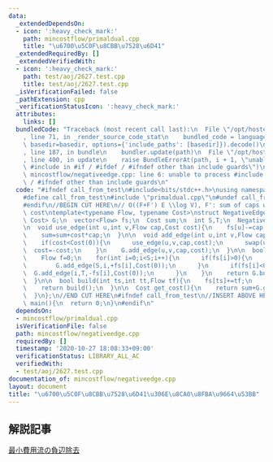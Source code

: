 ```yaml
---
data:
  _extendedDependsOn:
  - icon: ':heavy_check_mark:'
    path: mincostflow/primaldual.cpp
    title: "\u6700\u5C0F\u8CBB\u7528\u6D41"
  _extendedRequiredBy: []
  _extendedVerifiedWith:
  - icon: ':heavy_check_mark:'
    path: test/aoj/2627.test.cpp
    title: test/aoj/2627.test.cpp
  _isVerificationFailed: false
  _pathExtension: cpp
  _verificationStatusIcon: ':heavy_check_mark:'
  attributes:
    links: []
  bundledCode: "Traceback (most recent call last):\n  File \"/opt/hostedtoolcache/Python/3.9.6/x64/lib/python3.9/site-packages/onlinejudge_verify/documentation/build.py\"\
    , line 71, in _render_source_code_stat\n    bundled_code = language.bundle(stat.path,\
    \ basedir=basedir, options={'include_paths': [basedir]}).decode()\n  File \"/opt/hostedtoolcache/Python/3.9.6/x64/lib/python3.9/site-packages/onlinejudge_verify/languages/cplusplus.py\"\
    , line 187, in bundle\n    bundler.update(path)\n  File \"/opt/hostedtoolcache/Python/3.9.6/x64/lib/python3.9/site-packages/onlinejudge_verify/languages/cplusplus_bundle.py\"\
    , line 400, in update\n    raise BundleErrorAt(path, i + 1, \"unable to process\
    \ #include in #if / #ifdef / #ifndef other than include guards\")\nonlinejudge_verify.languages.cplusplus_bundle.BundleErrorAt:\
    \ mincostflow/negativeedge.cpp: line 6: unable to process #include in #if / #ifdef\
    \ / #ifndef other than include guards\n"
  code: "#ifndef call_from_test\n#include<bits/stdc++.h>\nusing namespace std;\n\n\
    #define call_from_test\n#include \"primaldual.cpp\"\n#undef call_from_test\n\n\
    #endif\n//BEGIN CUT HERE\n// O((F+F') E \\log V), F': sum of caps with negative\
    \ cost\ntemplate<typename Flow, typename Cost>\nstruct NegativeEdge{\n  PrimalDual<Flow,\
    \ Cost> G;\n  vector<Flow> fs;\n  Cost sum;\n  int S,T;\n  NegativeEdge(int n):G(n+2),fs(n+2,0),sum(0),S(n),T(n+1){}\n\
    \n  void use_edge(int u,int v,Flow cap,Cost cost){\n    fs[u]-=cap;\n    fs[v]+=cap;\n\
    \    sum=sum+cost*cap;\n  }\n\n  void add_edge(int u,int v,Flow cap,Cost cost){\n\
    \    if(cost<Cost(0)){\n      use_edge(u,v,cap,cost);\n      swap(u,v);\n    \
    \  cost=-cost;\n    }\n    G.add_edge(u,v,cap,cost);\n  }\n\n  bool build(){\n\
    \    Flow f=0;\n    for(int i=0;i<S;i++){\n      if(fs[i]>0){\n        f+=fs[i];\n\
    \        G.add_edge(S,i,+fs[i],Cost(0));\n      }\n      if(fs[i]<0){\n      \
    \  G.add_edge(i,T,-fs[i],Cost(0));\n      }\n    }\n    return G.build(S,T,f);\n\
    \  }\n\n  bool build(int ts,int tt,Flow tf){\n    fs[ts]+=tf;\n    fs[tt]-=tf;\n\
    \    return build();\n  }\n\n  Cost get_cost(){\n    return sum+G.get_cost();\n\
    \  }\n};\n//END CUT HERE\n#ifndef call_from_test\n//INSERT ABOVE HERE\nsigned\
    \ main(){\n  return 0;\n}\n#endif\n"
  dependsOn:
  - mincostflow/primaldual.cpp
  isVerificationFile: false
  path: mincostflow/negativeedge.cpp
  requiredBy: []
  timestamp: '2020-10-27 18:08:33+09:00'
  verificationStatus: LIBRARY_ALL_AC
  verifiedWith:
  - test/aoj/2627.test.cpp
documentation_of: mincostflow/negativeedge.cpp
layout: document
title: "\u6700\u5C0F\u8CBB\u7528\u6D41\u306E\u8CA0\u8FBA\u9664\u53BB"
---
```


## 解説記事
[最小費用流の負辺除去](https://snuke.hatenablog.com/entry/2017/06/07/115821)
